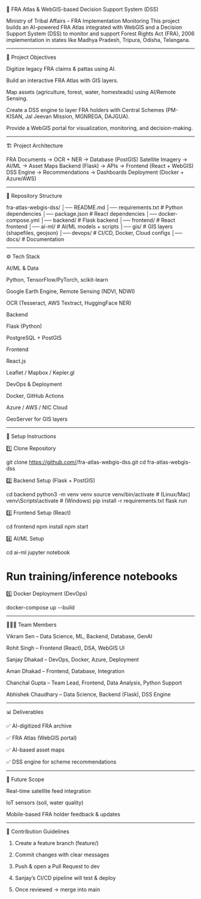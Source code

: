 🌳 FRA Atlas & WebGIS-based Decision Support System (DSS)

Ministry of Tribal Affairs – FRA Implementation Monitoring
This project builds an AI-powered FRA Atlas integrated with WebGIS and a Decision Support System (DSS) to monitor and support Forest Rights Act (FRA), 2006 implementation in states like Madhya Pradesh, Tripura, Odisha, Telangana.


---

🚀 Project Objectives

Digitize legacy FRA claims & pattas using AI.

Build an interactive FRA Atlas with GIS layers.

Map assets (agriculture, forest, water, homesteads) using AI/Remote Sensing.

Create a DSS engine to layer FRA holders with Central Schemes (PM-KISAN, Jal Jeevan Mission, MGNREGA, DAJGUA).

Provide a WebGIS portal for visualization, monitoring, and decision-making.



---

🏗️ Project Architecture

FRA Documents → OCR + NER → Database (PostGIS)
Satellite Imagery → AI/ML → Asset Maps
Backend (Flask) → APIs → Frontend (React + WebGIS)
DSS Engine → Recommendations → Dashboards
Deployment (Docker + Azure/AWS)


---

📂 Repository Structure

fra-atlas-webgis-dss/
│── README.md
│── requirements.txt          # Python dependencies
│── package.json              # React dependencies
│── docker-compose.yml
│── backend/                  # Flask backend
│── frontend/                 # React frontend
│── ai-ml/                    # AI/ML models + scripts
│── gis/                      # GIS layers (shapefiles, geojson)
│── devops/                   # CI/CD, Docker, Cloud configs
│── docs/                     # Documentation


---

⚙️ Tech Stack

AI/ML & Data

Python, TensorFlow/PyTorch, scikit-learn

Google Earth Engine, Remote Sensing (NDVI, NDWI)

OCR (Tesseract, AWS Textract, HuggingFace NER)


Backend

Flask (Python)

PostgreSQL + PostGIS


Frontend

React.js

Leaflet / Mapbox / Kepler.gl


DevOps & Deployment

Docker, GitHub Actions

Azure / AWS / NIC Cloud

GeoServer for GIS layers



---

🔧 Setup Instructions

1️⃣ Clone Repository

git clone https://github.com/<your-org>/fra-atlas-webgis-dss.git
cd fra-atlas-webgis-dss

2️⃣ Backend Setup (Flask + PostGIS)

cd backend
python3 -m venv venv
source venv/bin/activate   # (Linux/Mac)
venv\Scripts\activate      # (Windows)
pip install -r requirements.txt
flask run

3️⃣ Frontend Setup (React)

cd frontend
npm install
npm start

4️⃣ AI/ML Setup

cd ai-ml
jupyter notebook
# Run training/inference notebooks

5️⃣ Docker Deployment (DevOps)

docker-compose up --build


---

🧑‍🤝‍🧑 Team Members

Vikram Sen – Data Science, ML, Backend, Database, GenAI

Rohit Singh – Frontend (React), DSA, WebGIS UI

Sanjay Dhakad – DevOps, Docker, Azure, Deployment

Aman Dhakad – Frontend, Database, Integration

Chanchal Gupta – Team Lead, Frontend, Data Analysis, Python Support

Abhishek Chaudhary – Data Science, Backend (Flask), DSS Engine



---

📊 Deliverables

✅ AI-digitized FRA archive

✅ FRA Atlas (WebGIS portal)

✅ AI-based asset maps

✅ DSS engine for scheme recommendations



---

🌱 Future Scope

Real-time satellite feed integration

IoT sensors (soil, water quality)

Mobile-based FRA holder feedback & updates



---

🤝 Contribution Guidelines

1. Create a feature branch (feature/<your-task>)


2. Commit changes with clear messages


3. Push & open a Pull Request to dev


4. Sanjay’s CI/CD pipeline will test & deploy


5. Once reviewed → merge into main

